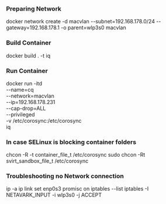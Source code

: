 ### Preparing Network
docker network create -d macvlan --subnet=192.168.178.0/24 --gateway=192.168.178.1 -o parent=wlp3s0 macvlan

### Build Container
docker build . -t iq

### Run Container
docker run -itd \
  --name=cq \
  --network=macvlan \
  --ip=192.168.178.231 \
  --cap-drop=ALL \
  --privileged \
  -v /etc/corosync:/etc/corosync \
  iq


### In case SELinux is blocking container folders
chcon -R -t container_file_t /etc/corosync
sudo chcon -Rt svirt_sandbox_file_t /etc/corosync

### Troubleshooting no Network connection 
ip -a
ip link set enp0s3 promisc on
iptables --list
iptables -I NETAVARK_INPUT -i wlp3s0 -j ACCEPT

